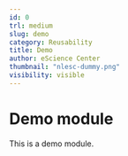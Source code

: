 ```yaml
---
id: 0
trl: medium
slug: demo
category: Reusability
title: Demo
author: eScience Center
thumbnail: "nlesc-dummy.png"
visibility: visible
---
```


# Demo module

This is a demo module.
